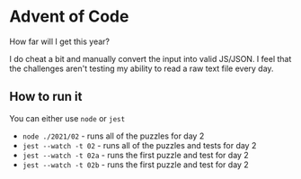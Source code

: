 # Advent of Code

How far will I get this year?

I do cheat a bit and manually convert the input into valid JS/JSON. I feel that
the challenges aren't testing my ability to read a raw text file every day.

## How to run it

You can either use `node` or `jest`

- `node ./2021/02` - runs all of the puzzles for day 2
- `jest --watch -t 02` - runs all of the puzzles and tests for day 2
- `jest --watch -t 02a` - runs the first puzzle and test for day 2
- `jest --watch -t 02b` - runs the first puzzle and test for day 2

